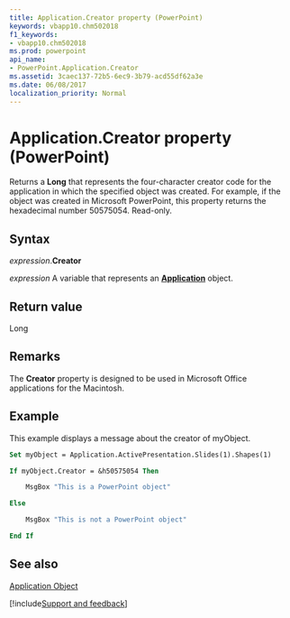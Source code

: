 ```yaml
---
title: Application.Creator property (PowerPoint)
keywords: vbapp10.chm502018
f1_keywords:
- vbapp10.chm502018
ms.prod: powerpoint
api_name:
- PowerPoint.Application.Creator
ms.assetid: 3caec137-72b5-6ec9-3b79-acd55df62a3e
ms.date: 06/08/2017
localization_priority: Normal
---
```



# Application.Creator property (PowerPoint)

Returns a  **Long** that represents the four-character creator code for the application in which the specified object was created. For example, if the object was created in Microsoft PowerPoint, this property returns the hexadecimal number 50575054. Read-only.


## Syntax

_expression_.**Creator**

_expression_ A variable that represents an **[Application](PowerPoint.Application.md)** object.


## Return value

Long


## Remarks

The  **Creator** property is designed to be used in Microsoft Office applications for the Macintosh.


## Example

This example displays a message about the creator of myObject.


```vb
Set myObject = Application.ActivePresentation.Slides(1).Shapes(1)

If myObject.Creator = &h50575054 Then

    MsgBox "This is a PowerPoint object"

Else

    MsgBox "This is not a PowerPoint object"

End If
```


## See also


[Application Object](PowerPoint.Application.md)

[!include[Support and feedback](~/includes/feedback-boilerplate.md)]